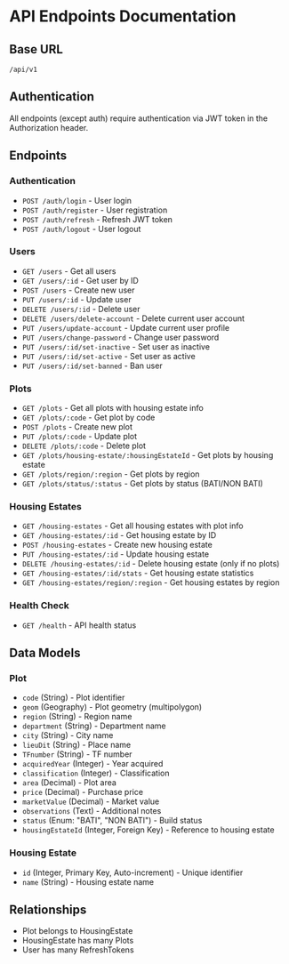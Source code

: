 # API Endpoints Documentation

## Base URL
`/api/v1`

## Authentication
All endpoints (except auth) require authentication via JWT token in the Authorization header.

## Endpoints

### Authentication
- `POST /auth/login` - User login
- `POST /auth/register` - User registration
- `POST /auth/refresh` - Refresh JWT token
- `POST /auth/logout` - User logout

### Users
- `GET /users` - Get all users
- `GET /users/:id` - Get user by ID
- `POST /users` - Create new user
- `PUT /users/:id` - Update user
- `DELETE /users/:id` - Delete user
- `DELETE /users/delete-account` - Delete current user account
- `PUT /users/update-account` - Update current user profile
- `PUT /users/change-password` - Change user password
- `PUT /users/:id/set-inactive` - Set user as inactive
- `PUT /users/:id/set-active` - Set user as active
- `PUT /users/:id/set-banned` - Ban user

### Plots
- `GET /plots` - Get all plots with housing estate info
- `GET /plots/:code` - Get plot by code
- `POST /plots` - Create new plot
- `PUT /plots/:code` - Update plot
- `DELETE /plots/:code` - Delete plot
- `GET /plots/housing-estate/:housingEstateId` - Get plots by housing estate
- `GET /plots/region/:region` - Get plots by region
- `GET /plots/status/:status` - Get plots by status (BATI/NON BATI)

### Housing Estates
- `GET /housing-estates` - Get all housing estates with plot info
- `GET /housing-estates/:id` - Get housing estate by ID
- `POST /housing-estates` - Create new housing estate
- `PUT /housing-estates/:id` - Update housing estate
- `DELETE /housing-estates/:id` - Delete housing estate (only if no plots)
- `GET /housing-estates/:id/stats` - Get housing estate statistics
- `GET /housing-estates/region/:region` - Get housing estates by region

### Health Check
- `GET /health` - API health status

## Data Models

### Plot
- `code` (String) - Plot identifier
- `geom` (Geography) - Plot geometry (multipolygon)
- `region` (String) - Region name
- `department` (String) - Department name
- `city` (String) - City name
- `lieuDit` (String) - Place name
- `TFnumber` (String) - TF number
- `acquiredYear` (Integer) - Year acquired
- `classification` (Integer) - Classification
- `area` (Decimal) - Plot area
- `price` (Decimal) - Purchase price
- `marketValue` (Decimal) - Market value
- `observations` (Text) - Additional notes
- `status` (Enum: "BATI", "NON BATI") - Build status
- `housingEstateId` (Integer, Foreign Key) - Reference to housing estate

### Housing Estate
- `id` (Integer, Primary Key, Auto-increment) - Unique identifier
- `name` (String) - Housing estate name

## Relationships
- Plot belongs to HousingEstate
- HousingEstate has many Plots
- User has many RefreshTokens
